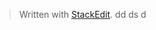 


> Written with [StackEdit](https://stackedit.io/).
dd
ds
d

<!--stackedit_data:
eyJoaXN0b3J5IjpbLTE2MTI5NDcxMzddfQ==
-->